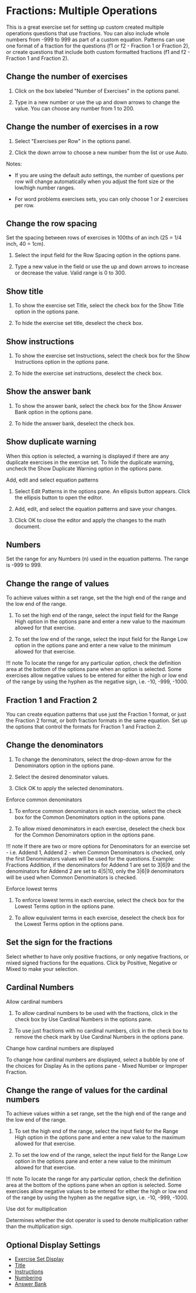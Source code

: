 # Fractions: Multiple Operations

This is a great exercise set for setting up custom created multiple operations questions that use fractions. You can also include whole numbers from -999 to 999 as part of a custom equation. Patterns can use one format of a fraction for the questions (f1 or f2 - Fraction 1 or Fraction 2), or create questions that include both custom formatted fractions (f1 and f2 - Fraction 1 and Fraction 2).

## Change the number of exercises

1. Click on the box labeled "Number of Exercises" in the options panel.

2. Type in a new number or use the up and down arrows to change the value. You can choose any number from 1 to 200.

## Change the number of exercises in a row

1. Select "Exercises per Row" in the options panel.

2. Click the down arrow to choose a new number from the list or use Auto.

Notes:

- If you are using the default auto settings, the number of questions per row will change automatically when you adjust the font size or the low/high number ranges.

- For word problems exercises sets, you can only choose 1 or 2 exercises per row.

## Change the row spacing

Set the spacing between rows of exercises in 100ths of an inch (25 = 1/4 inch, 40 = 1cm).

1. Select the input field for the Row Spacing option in the options pane.

2. Type a new value in the field or use the up and down arrows to increase or decrease the value. Valid range is 0 to 300.

## Show title

1. To show the exercise set Title, select the check box for the Show Title option in the options pane.

2. To hide the exercise set title, deselect the check box.

## Show instructions

1. To show the exercise set Instructions, select the check box for the Show Instructions option in the options pane.

2. To hide the exercise set instructions, deselect the check box.

## Show the answer bank

1. To show the answer bank, select the check box for the Show Answer Bank option in the options pane.

2. To hide the answer bank, deselect the check box.

## Show duplicate warning

When this option is selected, a warning is displayed if there are any duplicate exercises in the exercise set. To hide the duplicate warning, uncheck the Show Duplicate Warning option in the options pane.

Add, edit and select equation patterns

1. Select Edit Patterns in the options pane. An ellipsis button appears. Click the ellipsis button to open the editor.

2. Add, edit, and select the equation patterns and save your changes.

3. Click OK to close the editor and apply the changes to the math document.

## Numbers

Set the range for any Numbers (n) used in the equation patterns. The range is -999 to 999.

## Change the range of values

To achieve values within a set range, set the the high end of the range and the low end of the range.

1. To set the high end of the range, select the input field for the Range High option in the options pane and enter a new value to the maximum allowed for that exercise.

2. To set the low end of the range, select the input field for the Range Low option in the options pane and enter a new value to the minimum allowed for that exercise.

!!! note
    To locate the range for any particular option, check the definition area at the bottom of the options pane when an option is selected. Some exercises allow negative values to be entered for either the high or low end of the range by using the hyphen as the negative sign, i.e. -10, -999, -1000.

## Fraction 1 and Fraction 2

You can create equation patterns that use just the Fraction 1 format, or just the Fraction 2 format, or both fraction formats in the same equation. Set up the options that control the formats for Fraction 1 and Fraction 2.

## Change the denominators

1. To change the denominators, select the drop-down arrow for the Denominators option in the options pane.

2. Select the desired denominator values.

3. Click OK to apply the selected denominators.

Enforce common denominators

1. To enforce common denominators in each exercise, select the check box for the Common Denominators option in the options pane.

2. To allow mixed denominators in each exercise, deselect the check box for the Common Denominators option in the options pane.

!!! note
    If there are two or more options for Denominators for an exercise set - i.e. Addend 1, Addend 2 - when Common Denominators is checked, only the first Denominators values will be used for the questions. Example: Fractions Addition, if the denominators for Addend 1 are set to 3|6|9 and the denominators for Addend 2 are set to 4|5|10, only the 3|6|9 denominators will be used when Common Denominators is checked.

Enforce lowest terms

1. To enforce lowest terms in each exercise, select the check box for the Lowest Terms option in the options pane.

2. To allow equivalent terms in each exercise, deselect the check box for the Lowest Terms option in the options pane.

## Set the sign for the fractions

Select whether to have only positive fractions, or only negative fractions, or mixed signed fractions for the equations. Click by Positive, Negative or Mixed to make your selection.

## Cardinal Numbers

Allow cardinal numbers

1. To allow cardinal numbers to be used with the fractions, click in the check box by Use Cardinal Numbers in the options pane.

2. To use just fractions with no cardinal numbers, click in the check box to remove the check mark by Use Cardinal Numbers in the options pane.

Change how cardinal numbers are displayed

To change how cardinal numbers are displayed, select a bubble by one of the choices for Display As in the options pane - Mixed Number or Improper Fraction.

## Change the range of values for the cardinal numbers

To achieve values within a set range, set the the high end of the range and the low end of the range.

1. To set the high end of the range, select the input field for the Range High option in the options pane and enter a new value to the maximum allowed for that exercise.

2. To set the low end of the range, select the input field for the Range Low option in the options pane and enter a new value to the minimum allowed for that exercise.

!!! note
    To locate the range for any particular option, check the definition area at the bottom of the options pane when an option is selected. Some exercises allow negative values to be entered for either the high or low end of the range by using the hyphen as the negative sign, i.e. -10, -999, -1000.

Use dot for multiplication

Determines whether the dot operator is used to denote multiplication rather than the multiplication sign.

## Optional Display Settings

- [Exercise Set Display](../../options/exercise-set-display-options.md)
- [Title](../../options/title-display-options.md)
- [Instructions](../../options/instructions-display-options.md)
- [Numbering](../../options/numbering-display-options.md)
- [Answer Bank](../../options/answer-bank-display-options.md)
